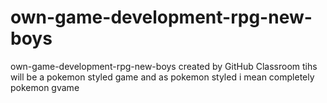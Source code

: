 # own-game-development-rpg-new-boys
own-game-development-rpg-new-boys created by GitHub Classroom
tihs will be a pokemon styled game and as pokemon styled i mean completely pokemon gvame
